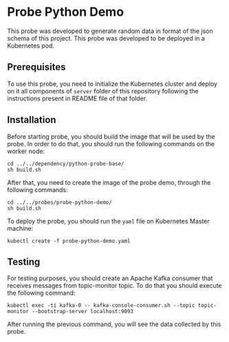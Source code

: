 # Probe Python Demo
This probe was developed to generate random data in format of the json schema of this project. This probe was developed to be deployed in a Kubernetes pod.
## Prerequisites
To use this probe, you need to initialize the Kubernetes cluster and deploy on it all components of `server` folder of this repository following the instructions present in README file of that folder.
## Installation
Before starting probe, you should build the image that will be used by the probe.
In order to do that, you should run the following commands on the worker node:
```
cd ../../dependency/python-probe-base/
sh build.sh
```
After that, you need to create the image of the probe demo, through the following commands:
```
cd ../../probes/probe-python-demo/
sh build.sh
```
To deploy the probe, you should run the `yaml` file on Kubernetes Master machine:
```
kubectl create -f probe-python-demo.yaml
```
## Testing
For testing purposes, you should create an Apache Kafka consumer that receives messages from topic-monitor topic. To do that you should execute the following command:
```
kubectl exec -ti kafka-0 -- kafka-console-consumer.sh --topic topic-monitor --bootstrap-server localhost:9093
```
After running the previous command, you will see the data collected by this probe.
